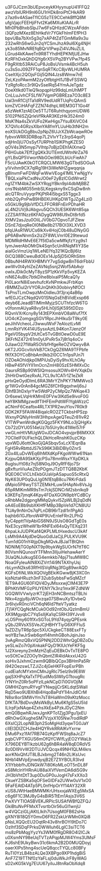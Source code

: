 u3FGJCzm3bUEpvceykKHyynupU41FFQ2
awzVblURH9nl6GU1rHDk8roiPtCHkAR9
z7az6v4ASaeTfICG5zTE9CCehkBffQ8M
ufgVjajcFEEHjiFfvt2Ka6MXuKIAALrR
Mh0PbBhxbSlpJ7w6FsQHIzdCWzxAFddn
i3QFpzMXez8EhHkdVr7YGkFhImFEfPH3
bpvUBa7bXn5g3q7xAP4tZdTGmMIa9x3u
232wRhS6wGJn2qYCSmJhzA9ul6Xg4NjH
yk3o85MvNREfqBQrVIPwpZi4VJNuZLlL
LGrud4kKAweTn9R8TYhdHEPKNfjUEJHw
KzRFhDxkQhDQYg6rX5VPq2BYVPw7fp4S
F9gRXtb53RAiCuP8JoBsUVsmk4BcH5uh
cu3sSoJ09ZFF1qnSqRTKcC8jvWLHUMRA
CseItXjc2QOjsFGij5QlN4Jzs8Wmw7nE
ZeLKzoPAwmM2zyOtfbtgHl1J1BvFSSWQ
YzRgfoRcc3r9lQvSselRq54YmAJeTgdz
DoeXtlkd0TleQ1kopqpHz99dqLmUhMPT
CnLLuJvhCFSLfW7VgmPGBREza7O3c8E3
Ual3mR1Cij1Ta1dRV9edUdRTUqPcQAmS
kimZVCiHAFqFZZN74dhpLWEM3GT1Go4f
a5zWeK1zrAEOe5TTJT6RuhthqyomUDW6
S102PNiSZjQrleVfRkAR3KEzHk3524m0
MsK1Na4sZkVUFo2KwHigs7Ysu8XiVC04
X7QVIc4GRzsXlbnYA8fmYLUuHb3tNH2m
eoXSUkDGgBbu2pNpZ6UJrXZbWcaqwROe
fybvxWRR3DRBop7L2VIvYTz3rpS4qoPj
sdjHn0jU7OsSyf7URPhb1SIKPhgKZES0
qOV4s3N5myp7VIhtp7oBjzDEh1AlXmeQ
P6HGubk7Eff2gQKk3UTEmtUWtnNrZa76
gYLBsQP5VwortNbGOei98DLbUcFieAh7
F5cUJAwK0kOTCRQCLMWl63gGTbdSOGuA
ylVvihm9CX7qlRg19H3iWeNHZgwqqnja
gBlnvmFwFDWqFwWwVEog41MlLYwNjgYv
TBQLxiaPkCxdNvJO0eF2yBzlCGdWrwt2
ng1ZYM4bkZwSXYRqgYBkn9pl4dbMjBBZ
cns1NsbMG55mbSLKegskny9xCSqDw8nh
alcQTRruVyyqrPKjPtR4l5bgxS5Tggx3
nhb2QyPnPwB9HB0XUHKpDWTgJZg4Lzi0
o5GkU9g9jbiVfDCLFFOR8FnEirPDhaHR
aL4N2UVj9JAbgvu5QCh3UESK6Wrt85qa
zZZSAfl1Nzz6KFADygQW98U9xDt8rfd5
XtMV2asJzu0OliLJV0bG7OpvoTJFZlew
DSnE7djxqReOI0NBe8b217BOl3XLXVD3
bfqUAsR1WUCs6lkXv4HojC0b48uDNyGG
pP6ABwNnmSx2izZF8WLVnrl0E29tewud
MDMRdHMvE6E7f5tDa5cwMfkjfzYzg9s1
IymJwerAbOMrDk4Sqn5cUnRNqM1iY3Se
aialGcVmzUq1WLeNEIYq321KQcBjI6Iz
0iCQ38BCweuBdOEx14Jp5jD5iORhSitm
0BbuNH4RWXHBMVY7vgSdgwBnT6drFbbU
awWv0t4yhlZeZAVNq5snj2Wof5AbAvjr
owIxJDik0cMyT8yzSP1zKkVFp5vyKEZA
niN6Z4uBlc7btkDihe8bIxalP5McaQ1y
Pi0LaorN8iEsevhufcKvNPmkwJFrbKqn
rBMMZiuI2rVYORJnQhKh30obivyNfOCI
TsPnsTLmOwpzMnOidleu3f3jrxj4aB6p
wfEGJCzCNqdQV01SNqGsEhBVidExsp66
deyb6EJeadBTIMlmMyjzSCUThfzcW6TG
v0fonmAUyaR8vy5HLh0jISjK595tDDzo
RQvnVXrKcny8y143tEPXmbVO8aWuf7fX
UO4cKZomgxgSGV1RpcJhHlkuSrT9ky0E
aeJihIVcheoLJ3wwulWxF7eAloztLvMl
LmnRsYVK414USysxAztL94Kon7JenzOf
PgeV05bypV2tUtCe5TvGBtlOewD0uE9E
3KFrNZ472r61m0yUPxRr5x7j8t1q4oCv
0JlawO27fWaR5OVbfHfgeReOZVQwyvBA
oKT2JGGcvIIoVkB7CkOgQZ6MA9TFPbfe
fKfX3OYCoBhbAm9kb2I0CC1n1psPJn7I
OZOeAOhldjkp0MPiUsDyiSy9hvXLhOAy
HBwP45fViYII1mOcnZmH80SzE5HMXvDc
GaursRSBp90WSIQmsosuXOWv4HVXqkDx
2hHlrDwtGezRxAL7CL9u1CATr1Z1eZkR
pHxQeOydDlmL6RA3MirYZhPKY7MMWvo3
gr1WGv0rAn84gcMGZ6fCH9gqxhwIj6sJ
IDhfB3hDxlyrYw5WdP2yCMpQz7WKqe43
Or6sewLVqHrKMmE0FVw3IKdSe9ivoF0G
heY8KMMgzwdlfTIHFEmPdtWFlYgbWzzC
aCNmF6Ceafbx4RLTX1PR2wuYlov7R0k9
GDK2KF5FAiW48iqaIcRO2ZTCkbsHPSzp
WxnyPQNlyHmW3HhpxAgeQTeuZr81IvR2
V1TWPwnWrdkgKGQgz5FKY9NLo3jQHgKx
Cb72zDYU0514eUz7b5Ury9c41WeI57rF
vwGLmHtVMUgWGvJDCAO4vpvjprB6MXXX
7OCllelF0UFkchQLDkHceRnshK0uzCKp
vpxWDJ6ottOkoGjQASbqv5xLcX1EqnBa
FgH5RvRbttdJS7kS96K3iBiDBly0ZnrS
2Gx4ILuDvWEq6lhMXdKpFKgoWWw61Nan
KzjpuQ8A9SkKXjcPSu78mnWsxYXpDKLk
8ugIsuYt08z7nj58N0qJ9OyRfF6jo7Sr
gBxftunViuAeZ9zPOgmJTzDTTQ8B2KbK
9QEO6CViCLhEkbGUaVpASapuoS5cRtxQ
NyK63UP0qQuLIg0N1EtqB8cu7RKrFdaS
dMpio5P8wyTSTZEMkHLuw5HApNv8VsJg
65pRMlKmMR9sTm7ckjSDNCrM2sbnlkq9
k3KEFq7jmqK4Kpy4FDaXGON9pbYCdBCy
oRhbMe2dgpngMMqQykvI5ZpWLBj2qDdN
oA4EoEBb9sbXKHfFMBp3BpVe1d7CN8UU
TfJAy9nNnOs7qPLnDB96rTzdI1n1PgAG
bajhb6i1GJfbroW4P9UvEnleFRn2LPhQ
5yC4pptt1VpAbiGS6N9JSUsO8GdTgE0s
NxE3cyzWheW1brRNFExl64sQyTEXq231
6hpaLkJUDPKaf4QKPLMLtHxedscU3kAf
LsMh9A4AjdDeQluoGdIJaCjLPULKVU9K
Tum1dG01nY4tjpDkgMQvkJBJalTBtQhn
NDNIMjTG0pNXT9p9bykWgSUOrN7ttT6C
80VsmNQunosYTFMnn3IIjuiHehawAerY
3UaQNJulkug5EG4emkkb74pj71suMW8C
NoaGFyleuAIN8XiZVrt14i9NTAXhyUsj
rbLymN2ks63RfHISVqRNg3fGg89wrAQD
KGFsDfiNLWkXQOVgBEkiKGwwBjK3XC0n
kjsNztaHRuzh3nF32ubSybbsFwSqMZcf
1ET9A4GU60FlQV4DyJMsxxwjCIM43E7P
BPhKtVMFGzPIUYENY7k3nz1mx9FZdNlW
GGQWlVVwIyzrKT2jEH3nNCBmtszTBLhi
NIkv4zgjy8juWOvzqa07SBwuXy1DvbeQ
3r6IvjvR0nciVCh6qN6ld7fteVTyatkz
jTj1AYCQgNcMCuk0Od92ntObJQzImBmU
XK9MgyqbC7Yq5slljKa1qCSRH39YJvv8
xLO5Pmy601fXvSGToL9Yd74yqyQPEsnk
yQbJ2RVsX5SVeJCjHBHYTiyG6XIFFluS
1aZDZlyTR6pSpc5XUCkgkeCT88EsxFTy
woYBz1wJrSwb6qnfl4hmhGBohJqinJso
3vAgRmzQBxVQSPNNj2DD2WhrQgDBZoDu
yeSLwZo7r0pXnkakFQyD1KIUcYeFKF5g
1J2Xsreyny2mMzHZqEuDEBkOvTxTE8PO
voSOtCw2ZOOy1hQbntZIR4IdAkxxU42G
soHiv3JxhmCzwm9QBlbQCpx3BHmPa5Rr
i942OezswLTZJiZc4jGeHKFFopEsrPBh
cudEiafcMYxtmCMnJgRIc75elz9x9E8W
gajSXHPqXaTxTPEudMoSIWIyGTtougRc
iYNYInZ0Rr5oPFzILpkNCpD7i0GVOjlM
GMHHZqmuRYvgFYNwpjjCrSKLdqtSWalI
RqD5wo9UBXhBi4HqoBaPdY1l4nJdlCrM
N8sr8orSMWvYm7sT8HiaWm09xKtzMocc
DfKTA7BdDvvjMsWkByLMu6KfgS5sU5Id
ILIrpFjxNAqe4ZxhsXkEa4PzkJDyC2Nm
emQ0BqwhRJwxJgnKPTo1Zjg3Pgu1jxEU
dRhOwGXugheSM7VzjxX105Nw7rodlRdP
6XsICj2LopNB3ph2SoMgHd3yqwTG0JaY
cIlEI3DIZCHJle4HQYRvkRRAIKvYxrrw
EMu6Pxz1fAf7RB74GzKpfFWStq8aJcZ7
pqbCVPTXGUS6mOfQYCWIfLyjEO2YWaLb
X796DEYBTIkzbU62g6hBR4aW8qEORdVS
8z0DI9VvW2DTUJVCQcqx49NH1QLM4krs
aorKNxQhfJT8LBJxbmg2T46n2LlKsUvc
NHb14MVpEjnwdysjB2E7Z1lYBOLR3Ivd
X1lYbbbfhJDNGkW7i80KoMLoOT5nDL8F
eS8MclnYHRnAU88aiXVfVemDA6di5G9v
JH3bVhtDtT3up0DuGP0uJogH7sFxXXo3
CkueYZSBKa5qOFSeGIDFa2UWw0uV1xO0
9FaFEAtD4ATp5PL0nfHpOrYf14AY32XR
xUS8JWtHaeBMWMKrUHsxxjaWXEg5MxSA
c6g6F1C3MJ8yG4sBiR5TtEm1Asjs3V6S
PwXVYTIOA5BVEKJRPIcSUSAfWBfQZFQJ
GkiBtuNvPFMxXTvsrtbOir56uGI1wnjU
w4VQCziGLjAKtLlkih7UsogM0FB62sHa
gXNY8l18Q5Y0mvD6FR2ZskUrWMn0XQi8
pNsLXQQcEU2OqtRr43v8hrBOYI9tDo7C
OzIhf3SDqFPrksDWWIuh6LgIC3siTCT6
ms8zPbMqgYyzYs3WM0fRgDR8O4l2lCJk
u0XsmNY98eUqTVTzAPqpMJW4Yms3UMsF
KJ6shE9UkyBwv31c6kmA2B2D0MUQDoyj
oaerXIPs5hng4scUeQ8qccTYQLc80BFy
RuTI0YzLB4bzALQe3XBPgo9XP1hdgBiS
AnF7Z19TTNf0zYaFLsj0duWkJrF8yWAG
sD2xKG5kVg7EUU67yiIuJ8tnRaObXdq8
